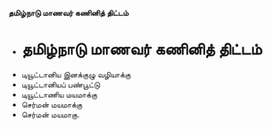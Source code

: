**தமிழ்நாடு மாணவர் கணினித் திட்டம்**
- # தமிழ்நாடு மாணவர் கணினித் திட்டம்
- டியூட்டானிய இனக்குழு வழியாக்கு
- டியூட்டானியப் பண்பூட்டு
- டியூட்டாணிய மயமாக்கு
- செர்மன் மயமாக்கு
- செர்மன் மயமாகு.

